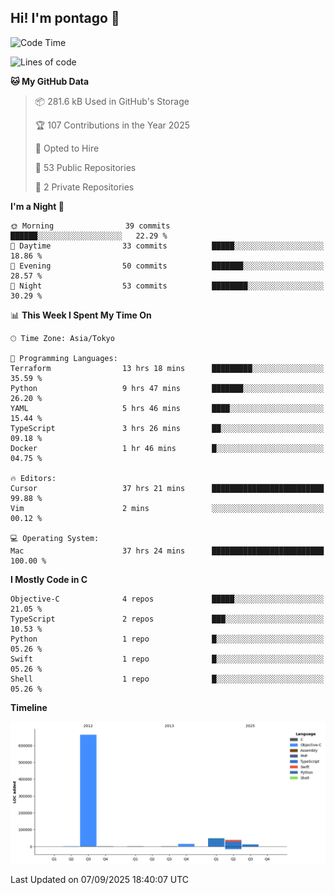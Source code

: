 ## Hi! I'm pontago 👋

<!--START_SECTION:waka-->
![Code Time](http://img.shields.io/badge/Code%20Time-629%20hrs%2029%20mins-blue)

![Lines of code](https://img.shields.io/badge/From%20Hello%20World%20I%27ve%20Written-779.9%20thousand%20lines%20of%20code-blue)

**🐱 My GitHub Data** 

> 📦 281.6 kB Used in GitHub's Storage 
 > 
> 🏆 107 Contributions in the Year 2025
 > 
> 💼 Opted to Hire
 > 
> 📜 53 Public Repositories 
 > 
> 🔑 2 Private Repositories 
 > 
**I'm a Night 🦉** 

```text
🌞 Morning                39 commits          ██████░░░░░░░░░░░░░░░░░░░   22.29 % 
🌆 Daytime                33 commits          █████░░░░░░░░░░░░░░░░░░░░   18.86 % 
🌃 Evening                50 commits          ███████░░░░░░░░░░░░░░░░░░   28.57 % 
🌙 Night                  53 commits          ████████░░░░░░░░░░░░░░░░░   30.29 % 
```


📊 **This Week I Spent My Time On** 

```text
🕑︎ Time Zone: Asia/Tokyo

💬 Programming Languages: 
Terraform                13 hrs 18 mins      █████████░░░░░░░░░░░░░░░░   35.59 % 
Python                   9 hrs 47 mins       ███████░░░░░░░░░░░░░░░░░░   26.20 % 
YAML                     5 hrs 46 mins       ████░░░░░░░░░░░░░░░░░░░░░   15.44 % 
TypeScript               3 hrs 26 mins       ██░░░░░░░░░░░░░░░░░░░░░░░   09.18 % 
Docker                   1 hr 46 mins        █░░░░░░░░░░░░░░░░░░░░░░░░   04.75 % 

🔥 Editors: 
Cursor                   37 hrs 21 mins      █████████████████████████   99.88 % 
Vim                      2 mins              ░░░░░░░░░░░░░░░░░░░░░░░░░   00.12 % 

💻 Operating System: 
Mac                      37 hrs 24 mins      █████████████████████████   100.00 % 
```

**I Mostly Code in C** 

```text
Objective-C              4 repos             █████░░░░░░░░░░░░░░░░░░░░   21.05 % 
TypeScript               2 repos             ███░░░░░░░░░░░░░░░░░░░░░░   10.53 % 
Python                   1 repo              █░░░░░░░░░░░░░░░░░░░░░░░░   05.26 % 
Swift                    1 repo              █░░░░░░░░░░░░░░░░░░░░░░░░   05.26 % 
Shell                    1 repo              █░░░░░░░░░░░░░░░░░░░░░░░░   05.26 % 
```



**Timeline**

![Lines of Code chart](https://raw.githubusercontent.com/pontago/pontago/main/assets/bar_graph.png)


 Last Updated on 07/09/2025 18:40:07 UTC
<!--END_SECTION:waka-->

